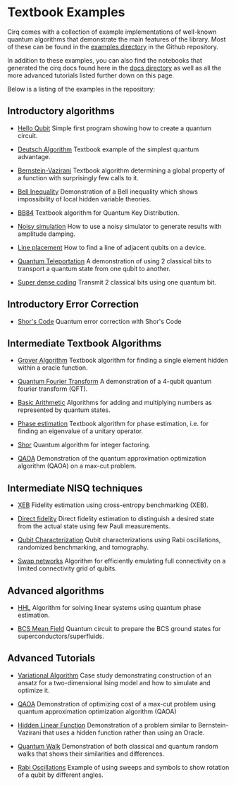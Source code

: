 
# Textbook Examples

Cirq comes with a collection of example implementations of well-known quantum
algorithms that demonstrate the main features of the library.
Most of these can be found in the
[examples directory](https://github.com/quantumlib/Cirq/tree/master/examples)
in the Github repository.

In addition to these examples, you can also find the notebooks that generated
the cirq docs found here in the
[docs directory](https://github.com/quantumlib/Cirq/tree/master/docs) as well
as all the more advanced tutorials listed further down on this page.

Below is a listing of the examples in the repository:

## Introductory algorithms

*    [Hello Qubit](https://github.com/quantumlib/Cirq/blob/master/examples/hello_qubit.py)
Simple first program showing how to create a quantum circuit.

*    [Deutsch Algorithm](https://github.com/quantumlib/Cirq/blob/master/examples/deutsch.py)
Textbook example of the simplest quantum advantage.

*    [Bernstein-Vazirani](https://github.com/quantumlib/Cirq/blob/master/examples/bernstein_vazirani.py)
Textbook algorithm determining a global property of a function with surprisingly few calls to it.

*    [Bell Inequality](https://github.com/quantumlib/Cirq/blob/master/examples/bell_inequality.py)
Demonstration of a Bell inequality which shows impossibility of local hidden variable theories.

*    [BB84](https://github.com/quantumlib/Cirq/blob/master/examples/bb84.py)
Textbook algorithm for Quantum Key Distribution.

*    [Noisy simulation](https://github.com/quantumlib/Cirq/blob/master/examples/noisy_simulation_example.py)
How to use a noisy simulator to generate results with amplitude damping.

*    [Line placement](https://github.com/quantumlib/Cirq/blob/master/examples/place_on_bristlecone.py)
How to find a line of adjacent qubits on a device.

*    [Quantum Teleportation](https://github.com/quantumlib/Cirq/blob/master/examples/quantum_teleportation.py)
A demonstration of using 2 classical bits to transport a quantum state from one
qubit to another.

*    [Super dense coding](https://github.com/quantumlib/Cirq/blob/master/examples/superdense_coding.py)
Transmit 2 classical bits using one quantum bit.

## Introductory Error Correction

*   [Shor's Code](https://github.com/quantumlib/Cirq/blob/master/examples/shors_code.py)
Quantum error correction with Shor's Code 

## Intermediate Textbook Algorithms

*    [Grover Algorithm](https://github.com/quantumlib/Cirq/blob/master/examples/grover.py)
Textbook algorithm for finding a single element hidden within a oracle function.

*    [Quantum Fourier Transform](https://github.com/quantumlib/Cirq/blob/master/examples/quantum_fourier_transform.py)
A demonstration of a 4-qubit quantum fourier transform (QFT).

*    [Basic Arithmetic](https://github.com/quantumlib/Cirq/blob/master/examples/basic_arithmetic.py)
Algorithms for adding and multiplying numbers as represented by quantum states.

*    [Phase estimation](https://github.com/quantumlib/Cirq/blob/master/examples/phase_estimator.py)
Textbook algorithm for phase estimation, i.e. for finding an eigenvalue of a unitary operator.

*    [Shor](https://github.com/quantumlib/Cirq/blob/master/examples/shor.py)
Quantum algorithm for integer factoring.

*    [QAOA](https://github.com/quantumlib/Cirq/blob/master/examples/qaoa.py)
Demonstration of the quantum approximation optimization algorithm (QAOA) on a
max-cut problem.


## Intermediate NISQ techniques

*    [XEB](https://github.com/quantumlib/Cirq/blob/master/examples/cross_entropy_benchmarking_example.py)
Fidelity estimation using cross-entropy benchmarking (XEB).

*    [Direct fidelity](https://github.com/quantumlib/Cirq/blob/master/examples/direct_fidelity_estimation.py)
Direct fidelity estimation to distinguish a desired state from the actual state
using few Pauli measurements.

*    [Qubit Characterization](https://github.com/quantumlib/Cirq/blob/master/examples/qubit_characterizations_example.py)
Qubit characterizations using Rabi oscillations, randomized
benchmarking, and tomography.


*    [Swap networks](https://github.com/quantumlib/Cirq/blob/master/examples/swap_networks.py)
Algorithm for efficiently emulating full connectivity on a limited connectivity grid of qubits.


## Advanced algorithms

*    [HHL](https://github.com/quantumlib/Cirq/blob/master/examples/hhl.py)
Algorithm for solving linear systems using quantum phase estimation.

*    [BCS Mean Field](https://github.com/quantumlib/Cirq/blob/master/examples/bcs_mean_field.py)
Quantum circuit to prepare the BCS ground states for superconductors/superfluids.


## Advanced Tutorials

*    [Variational Algorithm](./variational_algorithm.ipynb)
Case study demonstrating construction of an ansatz for a two-dimensional Ising
model and how to simulate and optimize it.

*    [QAOA](qaoa.ipynb)
Demonstration of optimizing cost of a max-cut problem using quantum
approximation optimization algorithm (QAOA)

*    [Hidden Linear Function](./hidden_linear_function.ipynb)
Demonstration of a problem similar to Bernstein-Vazirani that uses a hidden
function rather than using an Oracle.

*    [Quantum Walk](quantum_walks.ipynb)
Demonstration of both classical and quantum random walks that shows their
similarities and differences.

*    [Rabi Oscillations](rabi_oscillations.ipynb)
Example of using sweeps and symbols to show rotation of a qubit by different
angles.

